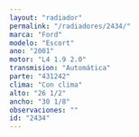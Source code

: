 ```yaml
---
layout: "radiador"
permalink: "/radiadores/2434/"
marca: "Ford"
modelo: "Escort"
ano: "2001"
motor: "L4 1.9 2.0"
transmision: "Automática"
parte: "431242"
clima: "Con clima"
alto: "26 1/2"
ancho: "30 1/8"
observaciones: ""
id: "2434"
---
```


